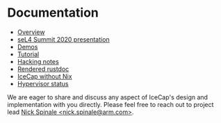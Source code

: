 # Documentation

- [Overview](../#IceCap)
- [seL4 Summit 2020 presentation](https://nickspinale.com/talks/sel4-summit-2020.html)
- [Demos](../demos)
- [Tutorial](../examples)
- [Hacking notes](./hacking.md)
- [Rendered rustdoc](https://arm-research.gitlab.io/security/icecap/html/rustdoc/)
- [IceCap without Nix](./icecap-without-nix.md)
- [Hypervisor status](./hypervisor-status.md)

We are eager to share and discuss any aspect of IceCap's design and
implementation with you directly. Please feel free to reach out to project lead
[Nick Spinale &lt;nick.spinale@arm.com&gt;](mailto:nick.spinale@arm.com).
